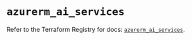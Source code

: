 # `azurerm_ai_services`

Refer to the Terraform Registry for docs: [`azurerm_ai_services`](https://registry.terraform.io/providers/hashicorp/azurerm/4.42.0/docs/resources/ai_services).
